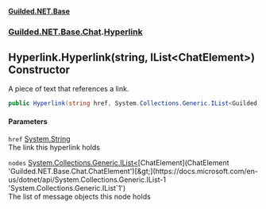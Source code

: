 
#### [Guilded.NET.Base](Guilded_NET_Base 'Guilded_NET_Base')
### [Guilded.NET.Base.Chat](Guilded_NET_Base#Guilded_NET_Base_Chat 'Guilded.NET.Base.Chat').[Hyperlink](Hyperlink 'Guilded.NET.Base.Chat.Hyperlink')
## Hyperlink.Hyperlink(string, IList&lt;ChatElement&gt;) Constructor
A piece of text that references a link.  
```csharp
public Hyperlink(string href, System.Collections.Generic.IList<Guilded.NET.Base.Chat.ChatElement> nodes);
```

#### Parameters
<a name='Guilded_NET_Base_Chat_Hyperlink_Hyperlink(string_System_Collections_Generic_IList_Guilded_NET_Base_Chat_ChatElement_)_href'></a>
`href` [System.String](https://docs.microsoft.com/en-us/dotnet/api/System.String 'System.String')  
The link this hyperlink holds
  
<a name='Guilded_NET_Base_Chat_Hyperlink_Hyperlink(string_System_Collections_Generic_IList_Guilded_NET_Base_Chat_ChatElement_)_nodes'></a>
`nodes` [System.Collections.Generic.IList&lt;](https://docs.microsoft.com/en-us/dotnet/api/System.Collections.Generic.IList-1 'System.Collections.Generic.IList`1')[ChatElement](ChatElement 'Guilded.NET.Base.Chat.ChatElement')[&gt;](https://docs.microsoft.com/en-us/dotnet/api/System.Collections.Generic.IList-1 'System.Collections.Generic.IList`1')  
The list of message objects this node holds
  
